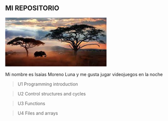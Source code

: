 ## MI REPOSITORIO

![no images](imagenes/descarga.jpeg)

Mi nombre es Isaias Moreno Luna y me gusta jugar videojuegos en la noche
> U1 Programming introduction

> U2 Control structures and cycles

> U3 Functions 

> U4 Files and arrays
